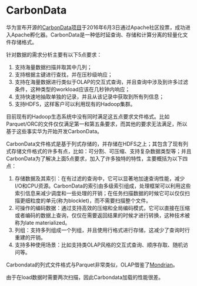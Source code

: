 # CarbonData

华为宣布开源的[CarbonData项目](https://github.com/apache/incubator-carbondata)于2016年6月3日通过Apache社区投票，成功进入Apache孵化器。CarbonData是一种低时延查询、存储和计算分离的轻量化文件存储格式。

针对数据的需求分析主要有以下5点要求：

1. 支持海量数据扫描并取其中几列；
2. 支持根据主键进行查找，并在压秒级响应；
3. 支持在海量数据进行类似于OLAP的交互式查询，并且查询中涉及到许多过滤条件，这种类型的workload应该在几秒钟内响应；
4. 支持快速地抽取单独的记录，并且从该记录中获取到所有列信息；
5. 支持HDFS，这样客户可以利用现有的Hadoop集群。

目前现有的Hadoop生态系统中没有同时满足这五点要求文件格式。比如Parquet/ORC的文件仅仅满足第一和第五条要求，而其他的要求无法满足，所以基于这些事实华为开始开发CarbonData。
  
CarbonData文件格式是基于列式存储的，并存储在HDFS之上；其包含了现有列式存储文件格式的许多有点，比如：可分割、可压缩、支持复杂数据类型等；并且CarbonData为了解决上面5点要求，加入了许多独特的特性，主要概括为以下四点：

1. 存储数据及其索引：在有过滤的查询中，它可以显著地加速查询性能，减少I/O和CPU资源。CarbonData的索引由多级索引组成，处理框架可以利用这些索引信息来减少调度和一些处理的开销；在任务扫描数据的时候它可以仅仅扫描更细粒度的单元(称为blocklet)，而不需要扫描整个文件。
2. 可操作的编码数据：通过支持高效的压缩和全局编码模式，它可以直接在压缩或者编码的数据上查询，仅仅在需要返回结果的时候才进行转换，这种技术被称为late materialized。
3. 列组：支持多列组成一个列组，并且使用行格式进行存储，这减少了查询时行重建的开销。
4. 支持多种使用场景：比如支持类OLAP风格的交互式查询、顺序存取、随机访问等。

 
Carbondata的列式文件格式与Parquet非常类似，OLAP借鉴了[Mondrian](http://community.pentaho.com/projects/mondrian/)。

由于在load数据时需要两次扫描，因此Carbondata加载的性能很差。


